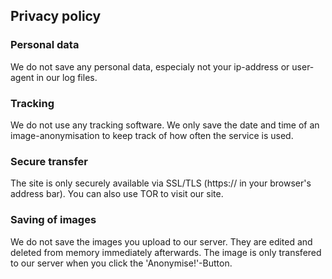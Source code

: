 ## Privacy policy
### Personal data
We do not save any personal data, especialy not your ip-address or user-agent in our log files.

### Tracking
We do not use any tracking software. We only save the date and time of an image-anonymisation to keep track of how often the service is used.

### Secure transfer
The site is only securely available via SSL/TLS (https:// in your browser's address bar). You can also use TOR to visit our site.

### Saving of images
We do not save the images you upload to our server. They are edited and deleted from memory immediately afterwards. The image is only transfered to our server when you click the 'Anonymise!'-Button.
